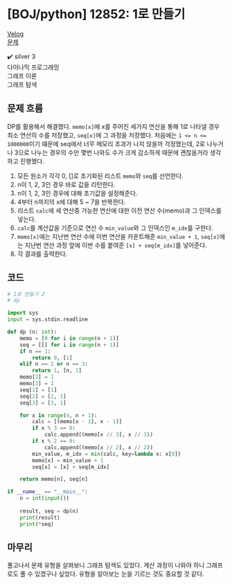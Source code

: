 # [BOJ/python] 12852: 1로 만들기

[Velog](https://velog.io/@semoon/BOJpython-12852-1%EB%A1%9C-%EB%A7%8C%EB%93%A4%EA%B8%B0-2)<br>
[문제](https://www.acmicpc.net/problem/12852)

✔️ silver 3<br>
다이나믹 프로그래밍<br>
그래프 이론<br>
그래프 탐색

## 문제 흐름
DP를 활용해서 해결했다.
`memo[x]`에 x를 주어진 세가지 연산을 통해 1로 나타낼 경우 최소 연산의 수를 저장했고,
`seq[x]`에 그 과정을 저장했다.
처음에는 `1 <= n <= 1000000`이기 떄문에 seq에서 너무 메모리 초과가 나지 않을까 걱정했는데, 2로 나누거나 3으로 나누는 경우의 수만 몇번 나와도 수가 크게 감소하게 때문에 괜찮을거라 생각하고 진행했다.

1. 모든 원소가 각각 0, []로 초기화된 리스트 `memo`와 `seq`를 선언한다.
2. n이 1, 2, 3인 경우 바로 값을 리턴한다.
3. n이 1, 2, 3인 경우에 대해 초기값을 설정해준다.
4. 4부터 n까지의 x에 대해 5 ~ 7을 반복한다.
5. 리스트 `calc`에 세 연산중 가능한 연산에 대한 이전 연산 수(memo)과 그 인덱스를 넣는다.
6. `calc`를 계산값을 기준으로 연산 수 `min_value`와 그 인덱스인 `m_idx`를 구한다.
7. `memo[x]`에는 지난번 연산 수에 이번 연산을 카운트해준 `min_value + 1`, 
`seq[x]`에는 지난번 연산 과정 앞에 이번 수를 붙여준 `[x] + seq[m_idx]`를 넣어준다.
8. 각 결과를 출력한다.

## 코드
```python
# 1로 만들기 2
# dp

import sys
input = sys.stdin.readline

def dp (n: int):
    memo = [0 for i in range(n + 1)]
    seq = [[] for i in range(n + 1)]
    if n == 1:
        return 0, [1]
    elif n == 2 or n == 3:
        return 1, [n, 1]
    memo[2] = 1
    memo[3] = 1
    seq[1] = [1]
    seq[2] = [2, 1]
    seq[3] = [3, 1]

    for x in range(4, n + 1):
        calc = [(memo[x - 1], x - 1)]
        if x % 3 == 0:
            calc.append((memo[x // 3], x // 3))
        if x % 2 == 0:
            calc.append((memo[x // 2], x // 2))
        min_value, m_idx = min(calc, key=lambda x: x[0])
        memo[x] = min_value + 1
        seq[x] = [x] + seq[m_idx]

    return memo[n], seq[n]

if __name__ == "__main__":
    n = int(input())
    
    result, seq = dp(n)
    print(result)
    print(*seq)
```
## 마무리
풀고나서 문제 유형을 살펴보니 그래프 탐색도 있었다.
계산 과정이 나와야 하니 그래프로도 풀 수 있겠구나 싶었다.
유형을 알아보는 눈을 기르는 것도 중요할 것 같다.

